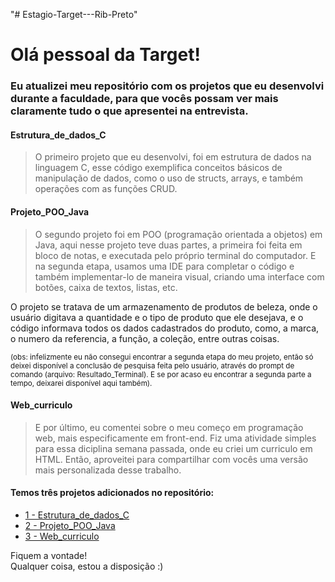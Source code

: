 "# Estagio-Target---Rib-Preto" 

# Olá pessoal da Target!

### Eu atualizei meu repositório com os projetos que eu desenvolvi durante a faculdade, para que vocês possam ver mais claramente tudo o que apresentei na entrevista.


#### Estrutura_de_dados_C
> O primeiro projeto que eu desenvolvi, foi em estrutura de dados na linguagem C, esse código exemplifica conceitos básicos de manipulação de dados, como o uso de structs, arrays, e também operações com as funções CRUD.

#### Projeto_POO_Java
> O segundo projeto foi em POO (programação orientada a objetos) em Java, aqui nesse projeto teve duas partes, a primeira foi feita em bloco de notas, e executada pelo próprio terminal do computador. E na segunda etapa, usamos uma IDE para completar o código e também implementar-lo de maneira visual, criando uma interface com botões, caixa de textos, listas, etc.

O projeto se tratava de um armazenamento de produtos de beleza, onde o usuário digitava a quantidade e o tipo de produto que ele desejava, e o código informava todos os dados cadastrados do produto, como, a marca, o numero da referencia, a função, a coleção, entre outras coisas.

<sub>(obs: infelizmente eu não consegui encontrar a segunda etapa do meu projeto, então só deixei disponível a conclusão de pesquisa feita pelo usuário, através do prompt de comando (arquivo: Resultado_Terminal). E se por acaso eu encontrar a segunda parte a tempo, deixarei disponível aqui também).<sub/>

#### Web_curriculo
> E por último, eu comentei sobre o meu começo em programação web, mais especificamente em front-end.
Fiz uma atividade simples para essa diciplina semana passada, onde eu criei um curriculo em HTML. Então, aproveitei para compartilhar com vocês uma versão mais personalizada desse trabalho.


#### Temos três projetos adicionados no repositório:
- [1 - Estrutura_de_dados_C](https://github.com/ITsL0RIS/Estagio-Target---Rib-Preto/blob/main/1_Estrutura_de_dados_C.c) 
- [2 - Projeto_POO_Java](https://github.com/ITsL0RIS/Estagio-Target---Rib-Preto/tree/main/2_Projeto_POO_Java) 
- [3 - Web_curriculo](https://github.com/ITsL0RIS/Estagio-Target---Rib-Preto/tree/main/3_Web_Curriculo)
  


Fiquem a vontade!   
Qualquer coisa, estou a disposição :)
